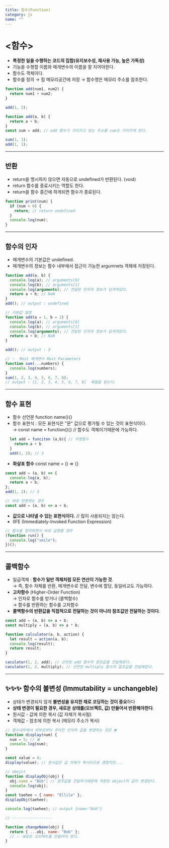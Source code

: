 ```yaml
---
title: 함수(Function)
category: js
name: ""
---
```


# <함수>

- **특정한 일을 수행하는 코드의 집합(유지보수성, 재사용 가능, 높은 가독성)**
- 기능을 수행할 이름와 매개변수의 이름을 잘 지어야한다.
- 함수도 객체이다.
- 함수를 정의 → 힙 메모리공간에 저장 → 함수명은 메모리 주소를 참조한다.

```javascript
function add(num1, num2) {
  return num1 + num2;
}

add(1, 2);
```

```javascript
function add(a, b) {
  return a + b;
}
const sum = add; // add 함수가 가리키고 있는 주소를 sum도 가리키게 된다.

sum(1, 1);
add(1, 1);
```

---

## 반환

- return을 명시하지 않으면 자동으로 undefined가 반환된다. (void)
- return 함수를 종료시키는 역할도 한다.
- return을 함수 중간에 하게되면 함수가 종료된다.

```javascript
function print(num) {
  if (num < 0) {
    return; // return undefined
  }
  console.log(num);
}
```

---

## 함수의 인자

- 매개변수의 기본값은 undefined.
- 매개변수의 정보는 함수 내부에서 접근이 가능한 argumnets 객체에 저장된다.

```javascript
function add(a, b) {
  console.log(a); // arguments[0]
  console.log(b); // arguments[1]
  console.log(arguments); // 전달된 인자의 정보가 담겨져있다.
  return a + b; // NaN
}
add(); // output : undefined

// 기본값 설정
function add(a = 1, b = 2) {
  console.log(a); // arguments[0]
  console.log(b); // arguments[1]
  console.log(arguments); // 전달된 인자의 정보가 담겨져있다.
  return a + b; // NaN
}

add(); // output : 3

// ✨  Rest 매개변수 Rest Parameters
function sum(...numbers) {
  console.log(numbers);
}
sum(1, 2, 3, 4, 5, 6, 7, 8);
// output : [1, 2, 3, 4, 5, 6, 7, 8]  배열을 받는다.
```

---

## 함수 표현

- 함수 선언문 function name(){}
- 함수 표현식 : 모든 표현식은 "문" 값으로 평가될 수 있는 것이 표현식이다.  
  → const name = function(){} // 함수도 객체이기때문에 가능하다.

```javascript
  let add = funciton (a,b){ // 무명함수
    return a + b
  }
  add(1, 2); // 3
```

- **화살표 함수** const name = () => {}

```javascript
const add = (a, b) => {
  console.log(a, b);
  return a + b;
};
add(1, 2); // 3

// 바로 반환하는 경우
const add = (a, b) => a + b;
```

- **값으로 나타낼 수 있는 표현식이다.** // 많이 사용되지는 않는다.
- IIFE (Immediately-Invoked Function Expression)

```javascript
// 함수를 정의하면서 바로 싫행할 경우
(function run() {
  console.log("smile");
})();
```

---

## 콜백함수

- 일급객체 : **함수가 일반 객체처럼 모든 연산이 가능한 것**.  
  → 즉, 함수 자체를 반환, 매개변수로 전달, 변수에 할당, 동일비교도 가능하다.
- **고차함수** (Higher-Order Function)  
  → 인자로 함수를 받거나 (콜백함수)  
  → 함수를 반환하는 함수를 고차함수
- **콜백함수의 반환값을 직접적으로 전달하는 것이 아니라 참조값만 전달하는 것이다**.

```javascript
const add = (a, b) => a + b;
const multiply = (a, b) => a * b;

function calculator(a, b, action) {
  let result = action(a, b);
  console.log(result);
  return result;
}

caculator(1, 2, add); // 선언된 add 함수의 참조값을 전달해준다.
caculator(1, 2, multiply); // 선언된 multiply 함수의 참조값을 전달해준다.
```

---

## ✨✨✨ 함수의 불변성 (Immutability = unchangeble)

- 상태가 변경되지 않게 **불변성을 유지한 채로 코딩하는 것이 중요**하다
- **상태 변경이 필요한 경우, 새로운 상태를(오브젝트, 값) 만들어서 반환해야한다**.
- 원시값 - 값에 의한 복사 (값 자체가 복사됨)
- 객체값 - 참조에 의한 복사 (메모리 주소가 복사)

```javascript
// 함수내부에서 외부로부터 주어진 인자의 값을 변경하는 것은 ❌
function display(num) {
  num = 5; // ❌
  console.log(num);
}

const value = 4;
display(value); // 원시값은 값 자체가 복사되므로 괜찮지만...

// obejct
function displayObj(obj) {
  obj.name = "Bob"; // 참조값을 전달하기때문에 저장된 object의 값이 변경된다.
  console.log(obj);
}
const taehee = { name: "Ellile" };
displayObj(taehee);

console.log(taehee); // output {name:"Bob"}

// ------------------

function changeName(obj) {
  return { ...obj, name: "Bob" };
  // ✨ 새로운 오브젝트를 만들어야 한다.
}
```
